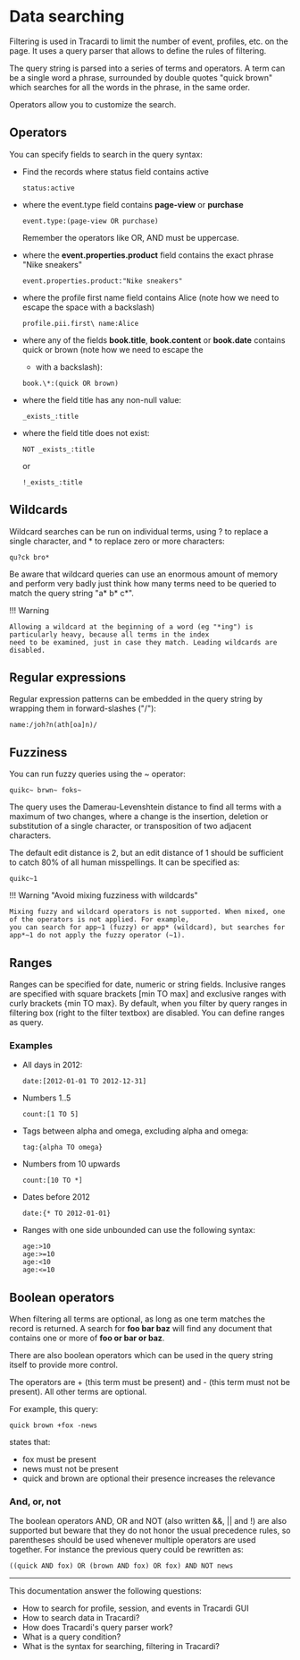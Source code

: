 # Data searching

Filtering is used in Tracardi to limit the number of event, profiles, etc. on the page. It uses a query parser that
allows to define the rules of filtering.

The query string is parsed into a series of terms and operators. A term can be a single word a phrase, surrounded by
double quotes "quick brown" which searches for all the words in the phrase, in the same order.

Operators allow you to customize the search.

## Operators

You can specify fields to search in the query syntax:

* Find the records where status field contains active
    ```
    status:active
    ```

* where the event.type field contains __page-view__  or __purchase__

    ```
    event.type:(page-view OR purchase)
    ```

    Remember the operators like OR, AND must be uppercase.

* where the __event.properties.product__ field contains the exact phrase "Nike sneakers"

    ```
    event.properties.product:"Nike sneakers"
    ```

* where the profile first name field contains Alice (note how we need to escape the space with a backslash)

    ```
    profile.pii.first\ name:Alice
    ```

* where any of the fields __book.title__, __book.content__ or __book.date__ contains quick or brown (note how we need to escape the
    * with a backslash):

    ```
    book.\*:(quick OR brown)
    ```

* where the field title has any non-null value:

    ```
    _exists_:title
    ```


* where the field title does not exist:

    ```
    NOT _exists_:title
    ```
    or
    ```
    !_exists_:title
    ```
    
  
## Wildcards

Wildcard searches can be run on individual terms, using ? to replace a single character, and * to replace zero or more
characters:

```
qu?ck bro*
```

Be aware that wildcard queries can use an enormous amount of memory and perform very badly just think how many terms
need to be queried to match the query string "a* b* c*".

!!! Warning

    Allowing a wildcard at the beginning of a word (eg "*ing") is particularly heavy, because all terms in the index 
    need to be examined, just in case they match. Leading wildcards are disabled.

## Regular expressions

Regular expression patterns can be embedded in the query string by wrapping them in forward-slashes ("/"):

```
name:/joh?n(ath[oa]n)/
```

## Fuzziness

You can run fuzzy queries using the ~ operator:

```
quikc~ brwn~ foks~
```

The query uses the Damerau-Levenshtein distance to find all terms with a maximum of two changes, where a change is the
insertion, deletion or substitution of a single character, or transposition of two adjacent characters.

The default edit distance is 2, but an edit distance of 1 should be sufficient to catch 80% of all human misspellings.
It can be specified as:

```
quikc~1
```

!!! Warning "Avoid mixing fuzziness with wildcards"

    Mixing fuzzy and wildcard operators is not supported. When mixed, one of the operators is not applied. For example,
    you can search for app~1 (fuzzy) or app* (wildcard), but searches for app*~1 do not apply the fuzzy operator (~1).

## Ranges

Ranges can be specified for date, numeric or string fields. Inclusive ranges are specified with square brackets 
[min TO max] and exclusive ranges with curly brackets {min TO max}. By default, when you filter by query ranges in 
filtering box (right to the filter textbox) are disabled. You can define ranges as query.


### Examples

* All days in 2012:
  ```
  date:[2012-01-01 TO 2012-12-31]
  ```
  
* Numbers 1..5

  ```  
  count:[1 TO 5]
  ```

* Tags between alpha and omega, excluding alpha and omega:

  ```
  tag:{alpha TO omega}
  ```
  
* Numbers from 10 upwards

  ```
  count:[10 TO *]
  ```

* Dates before 2012

  ```
  date:{* TO 2012-01-01}
  ```

* Ranges with one side unbounded can use the following syntax:

  ```
  age:>10
  age:>=10
  age:<10
  age:<=10
  ```


## Boolean operators

When filtering all terms are optional, as long as one term matches the record is returned. A search for __foo bar baz__
will find any document that contains one or more of __foo or bar or baz__.

There are also boolean operators which can be used in the query string itself to provide more control.

The operators are + (this term must be present) and - (this term must not be present). All other terms are optional. 

For example, this query:

```
quick brown +fox -news
```

states that:

* fox must be present
* news must not be present
* quick and brown are optional their presence increases the relevance

### And, or, not

The boolean operators AND, OR and NOT (also written &&, || and !) are also supported but beware that they do not honor
the usual precedence rules, so parentheses should be used whenever multiple operators are used together. For instance 
the previous query could be rewritten as:

```
((quick AND fox) OR (brown AND fox) OR fox) AND NOT news
```


---
This documentation answer the following questions:

* How to search for profile, session, and events in Tracardi GUI
* How to search data in Tracardi?
* How does Tracardi's query parser work?
* What is a query condition?
* What is the syntax for searching, filtering in Tracardi?
